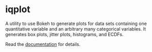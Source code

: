 # iqplot

A utility to use Bokeh to generate plots for data sets containing one quantitative variable and an arbitrary many categorical variables. It generates box plots, jitter plots, histograms, and ECDFs.

Read the [documentation](http://iqplot.github.io/) for details.